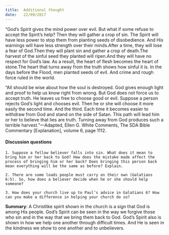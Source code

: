 ```yaml
---
title:  Additional thought
date:   22/09/2017
---
```


“God’s Spirit gives the mind power over evil. But what if some refuse to accept the Spirit’s help? Then they will gather a crop of sin. The Spirit will have less power to stop them from planting seeds of disobedience. And His warnings will have less strength over their minds.After a time, they will lose a fear of God.Then they will plant sin and gather a crop of death.The harvest of the sinful seed they planted will ripen.And they will have no respect for God’s law. As a result, the heart of flesh becomes the heart of stone.The heart that turns away from the truth shows how sinful it is. In the days before the Flood, men planted seeds of evil. And crime and rough force ruled in the world.

“All should be wise about how the soul is destroyed. God gives enough light and proof to help us know right from wrong. But God does not force us to accept truth. He leaves us free to choose good or evil. Suppose a person rejects God’s light and chooses evil. Then he or she will choose it more easily the second time. And the third. Each time it becomes easier to withdraw from God and stand on the side of Satan. This path will lead him or her to believe that lies are truth. Turning away from God produces such a terrible harvest.”—Adapted, Ellen G. White Comments, The SDA Bible Commentary [Explanation], volume 6, page 1112.

#### Discussion questions

`1. Suppose a fellow believer falls into sin. What does it mean to bring him or her back to God? How does the mistake made affect the process of bringing him or her back? Does bringing this person back mean everything will be the same as before? Explain.`

`2. There are some loads people must carry on their own (Galatians 6:5). So, how does a believer decide when he or she should help someone?`

`3. How does your church live up to Paul’s advice in Galatians 6? How can you make a difference in helping your church do so?`

**Summary**: A Christlike spirit shown in the church is a sign that God is among His people. God’s Spirit can be seen in the way we forgive those who sin and in the way that we bring them back to God. God’s Spirit also is shown in how we help one another through difficult times. And He is seen in the kindness we show to one another and to unbelievers.